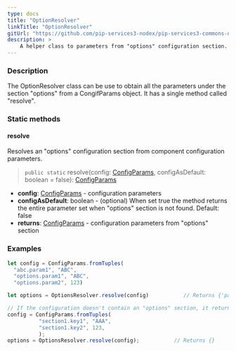 ```yaml
---
type: docs
title: "OptionResolver"
linkTitle: "OptionResolver"
gitUrl: "https://github.com/pip-services3-nodex/pip-services3-commons-nodex"
description: > 
    A helper class to parameters from "options" configuration section.
---
```

### Description
The OptionResolver class can be use to obtain all the parameters under the section "options" from a CongifParams object. It has a single method called "resolve".

### Static methods

#### resolve
Resolves an "options" configuration section from component configuration parameters.

> `public static` resolve(config: [ConfigParams](../config_params), configAsDefault: boolean = false): [ConfigParams](../config_params)

- **config**: [ConfigParams](../config_params) - configuration parameters
- **configAsDefault**: boolean - (optional) When set true the method returns the entire parameter set when "options" section is not found. Default: false
- **returns**: [ConfigParams](../config_params) - configuration parameters from "options" section

### Examples

```typescript
let config = ConfigParams.fromTuples(
  "abc.param1", "ABC",
  "options.param1", "ABC",
  "options.param2", 123)

let options = OptionsResolver.resolve(config)           // Returns {'param1': 'ABC', 'param2': '123'}

// If the configuration doesn't contain an "options" section, it returns an empty ConfigParams object.
config = ConfigParams.fromTuples(
          "section1.key1", "AAA",
          "section1.key2", 123,
          );
options = OptionsResolver.resolve(config);           // Returns {}

```
